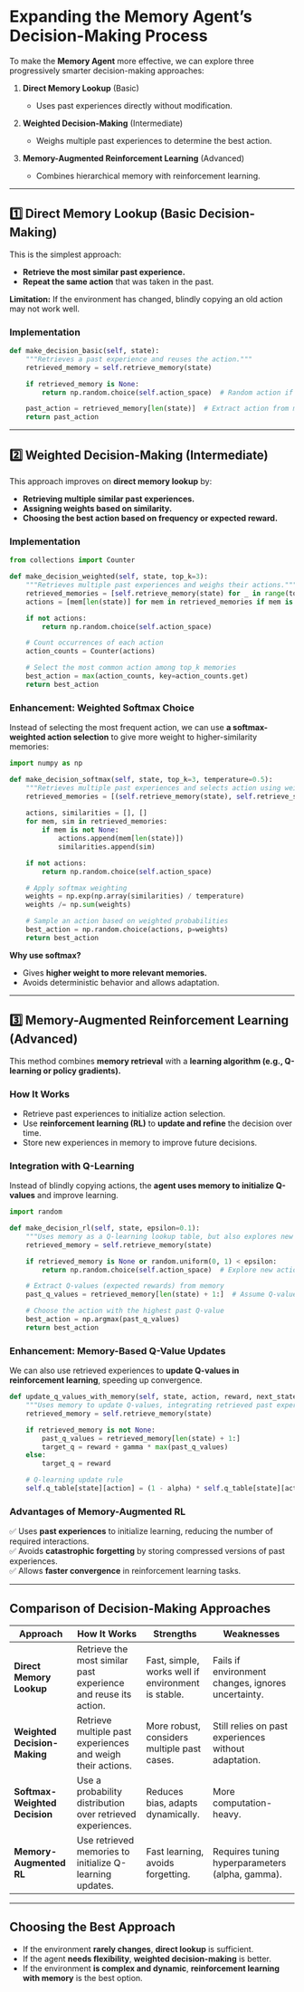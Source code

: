 # **Expanding the Memory Agent’s Decision-Making Process**

To make the **Memory Agent** more effective, we can explore three progressively smarter decision-making approaches:

1. **Direct Memory Lookup** (Basic)
   - Uses past experiences directly without modification.

2. **Weighted Decision-Making** (Intermediate)
   - Weighs multiple past experiences to determine the best action.

3. **Memory-Augmented Reinforcement Learning** (Advanced)
   - Combines hierarchical memory with reinforcement learning.

---

## **1️⃣ Direct Memory Lookup (Basic Decision-Making)**
This is the simplest approach:  
- **Retrieve the most similar past experience.**  
- **Repeat the same action** that was taken in the past.  

**Limitation:** If the environment has changed, blindly copying an old action may not work well.

### **Implementation**
```python
def make_decision_basic(self, state):
    """Retrieves a past experience and reuses the action."""
    retrieved_memory = self.retrieve_memory(state)

    if retrieved_memory is None:
        return np.random.choice(self.action_space)  # Random action if no memory found

    past_action = retrieved_memory[len(state)]  # Extract action from memory
    return past_action
```

---

## **2️⃣ Weighted Decision-Making (Intermediate)**
This approach improves on **direct memory lookup** by:
- **Retrieving multiple similar past experiences.**
- **Assigning weights based on similarity.**
- **Choosing the best action based on frequency or expected reward.**

### **Implementation**
```python
from collections import Counter

def make_decision_weighted(self, state, top_k=3):
    """Retrieves multiple past experiences and weighs their actions."""
    retrieved_memories = [self.retrieve_memory(state) for _ in range(top_k)]
    actions = [mem[len(state)] for mem in retrieved_memories if mem is not None]

    if not actions:
        return np.random.choice(self.action_space)

    # Count occurrences of each action
    action_counts = Counter(actions)

    # Select the most common action among top_k memories
    best_action = max(action_counts, key=action_counts.get)
    return best_action
```

### **Enhancement: Weighted Softmax Choice**
Instead of selecting the most frequent action, we can use **a softmax-weighted action selection** to give more weight to higher-similarity memories:

```python
import numpy as np

def make_decision_softmax(self, state, top_k=3, temperature=0.5):
    """Retrieves multiple past experiences and selects action using weighted probabilities."""
    retrieved_memories = [(self.retrieve_memory(state), self.retrieve_similarity(state, mem)) for _ in range(top_k)]
    
    actions, similarities = [], []
    for mem, sim in retrieved_memories:
        if mem is not None:
            actions.append(mem[len(state)])
            similarities.append(sim)

    if not actions:
        return np.random.choice(self.action_space)

    # Apply softmax weighting
    weights = np.exp(np.array(similarities) / temperature)
    weights /= np.sum(weights)

    # Sample an action based on weighted probabilities
    best_action = np.random.choice(actions, p=weights)
    return best_action
```

**Why use softmax?**  
- Gives **higher weight to more relevant memories.**  
- Avoids deterministic behavior and allows adaptation.

---

## **3️⃣ Memory-Augmented Reinforcement Learning (Advanced)**
This method combines **memory retrieval** with a **learning algorithm (e.g., Q-learning or policy gradients).**

### **How It Works**
- Retrieve past experiences to initialize action selection.
- Use **reinforcement learning (RL)** to **update and refine** the decision over time.
- Store new experiences in memory to improve future decisions.

### **Integration with Q-Learning**
Instead of blindly copying actions, the **agent uses memory to initialize Q-values** and improve learning.

```python
import random

def make_decision_rl(self, state, epsilon=0.1):
    """Uses memory as a Q-learning lookup table, but also explores new actions."""
    retrieved_memory = self.retrieve_memory(state)

    if retrieved_memory is None or random.uniform(0, 1) < epsilon:
        return np.random.choice(self.action_space)  # Explore new actions

    # Extract Q-values (expected rewards) from memory
    past_q_values = retrieved_memory[len(state) + 1:]  # Assume Q-values are stored after action

    # Choose the action with the highest past Q-value
    best_action = np.argmax(past_q_values)
    return best_action
```

### **Enhancement: Memory-Based Q-Value Updates**
We can also use retrieved experiences to **update Q-values in reinforcement learning**, speeding up convergence.

```python
def update_q_values_with_memory(self, state, action, reward, next_state, alpha=0.1, gamma=0.99):
    """Uses memory to update Q-values, integrating retrieved past experiences."""
    retrieved_memory = self.retrieve_memory(state)

    if retrieved_memory is not None:
        past_q_values = retrieved_memory[len(state) + 1:]
        target_q = reward + gamma * max(past_q_values)
    else:
        target_q = reward

    # Q-learning update rule
    self.q_table[state][action] = (1 - alpha) * self.q_table[state][action] + alpha * target_q
```

### **Advantages of Memory-Augmented RL**
✅ Uses **past experiences** to initialize learning, reducing the number of required interactions.  
✅ Avoids **catastrophic forgetting** by storing compressed versions of past experiences.  
✅ Allows **faster convergence** in reinforcement learning tasks.

---

## **Comparison of Decision-Making Approaches**

| Approach | How It Works | Strengths | Weaknesses |
|----------|-------------|-----------|------------|
| **Direct Memory Lookup** | Retrieve the most similar past experience and reuse its action. | Fast, simple, works well if environment is stable. | Fails if environment changes, ignores uncertainty. |
| **Weighted Decision-Making** | Retrieve multiple past experiences and weigh their actions. | More robust, considers multiple past cases. | Still relies on past experiences without adaptation. |
| **Softmax-Weighted Decision** | Use a probability distribution over retrieved experiences. | Reduces bias, adapts dynamically. | More computation-heavy. |
| **Memory-Augmented RL** | Use retrieved memories to initialize Q-learning updates. | Fast learning, avoids forgetting. | Requires tuning hyperparameters (alpha, gamma). |

---

## **Choosing the Best Approach**
- If the environment **rarely changes**, **direct lookup** is sufficient.
- If the agent **needs flexibility**, **weighted decision-making** is better.
- If the environment **is complex and dynamic**, **reinforcement learning with memory** is the best option.